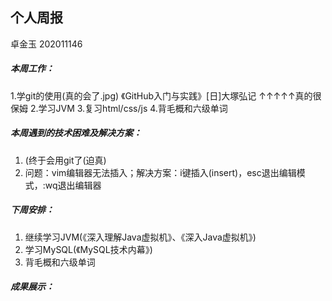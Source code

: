## 个人周报

卓金玉 202011146

##### 本周工作：

1.学git的使用(真的会了.jpg)
《GitHub入门与实践》[日]大塚弘记
↑↑↑↑↑真的很保姆
2.学习JVM
3.复习html/css/js
4.背毛概和六级单词

##### 本周遇到的技术困难及解决方案：

1. (终于会用git了(迫真)
2. 问题：vim编辑器无法插入；解决方案：i键插入(insert)，esc退出编辑模式，:wq退出编辑器

##### 下周安排：

1. 继续学习JVM(《深入理解Java虚拟机》、《深入Java虚拟机》)
2. 学习MySQL(《MySQL技术内幕》)
3. 背毛概和六级单词

##### 成果展示：


